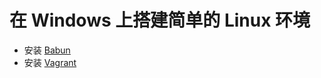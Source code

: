 # 在 Windows 上搭建简单的 Linux 环境

- 安装 [Babun](https://vimeo.com/95045348)
- 安装 [Vagrant](https://segmentfault.com/a/1190000000264347)
